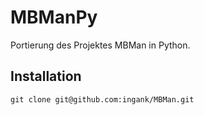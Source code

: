 # MBManPy

Portierung des Projektes MBMan in Python.

## Installation
```
git clone git@github.com:ingank/MBMan.git
```
